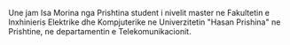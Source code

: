 Une jam Isa Morina nga Prishtina student i nivelit master ne Fakultetin e Inxhinieris Elektrike dhe Kompjuterike ne Univerzitetin "Hasan Prishina" ne Prishtine, ne departamentin e Telekomunikacionit.